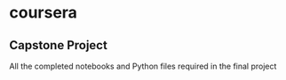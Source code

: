 # coursera

## Capstone Project

All the completed notebooks and Python files required in the final project 
